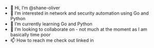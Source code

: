 - 👋 Hi, I’m @shane-oliver
- 👀 I’m interested in network and security automation using Go and Python 
- 🌱 I’m currently learning Go and Python
- 💞️ I’m looking to collaborate on - not much at the moment as I am basically time poor
- 📫 How to reach me check out linked in 

<!---
shane-oliver/shane-oliver is a ✨ special ✨ repository because its `README.md` (this file) appears on your GitHub profile.
You can click the Preview link to take a look at your changes.
--->
